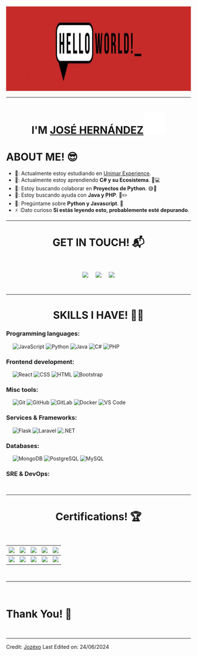 <p align="center">
    <img src="https://github.com/jozexo/jozexo/blob/main/hello%20world.jpg?raw=true" height="230"/>
  </p>
  <hr>
  <h1 align="center">I'M <a href="https://github.com/jozexo">JOSÉ HERNÁNDEZ<a><img src="https://github.com/jozexo/jozexo/blob/main/wave.gif" width="60px"/></h1>
  <h1>ABOUT ME! 😎</h1>
  
  
  - 🔭: Actualmente estoy estudiando en [Unimar Experience](https:/portalunimar.unimar.edu.ve/).
  - 🌱: Actualmente estoy aprendiendo **C# y su Ecosistema**. 🧠💻
  - 🤔: Estoy buscando colaborar en **Proyectos de Python**. 😅🐍
  - 🤝: Estoy buscando ayuda con **Java y PHP**. 📃✏️
  - 💬: Pregúntame sobre **Python y Javascript**. 🐍
  - ⚡ :Dato curioso **Si estás leyendo esto, probablemente esté depurando**.

  <hr>
  <h1 align="center">GET IN TOUCH! 📬</h1>
  <Br>
  <p align="center">
  <a href="https://www.linkedin.com/in/jos%C3%A9-hern%C3%A1ndez-720476287" target="blank"><img align="center" src="https://img.shields.io/badge/Jos%C3%A9%20Hern%C3%A1ndez-brightgreen?style=for-the-badge&logo=LinkedIn&logoColor=white&logoSize=auto&labelColor=blue&color=blue" /></a></a> &nbsp;&nbsp;&nbsp; <a href="mailto:josegollitohernandezr@gmail.com" target="blank"><img align="center" src="https://img.shields.io/badge/josegollitohernandezr%40gmail.com-badge?style=for-the-badge&logo=Gmail&logoColor=white&color=red" /></a> &nbsp;&nbsp;&nbsp; <a href="https://www.github.com/jozexo" target="blank"><img align="center" src="https://img.shields.io/badge/Jozexo-badge?style=for-the-badge&logo=Github&logoColor=white&color=black" /></a>
  </p>

  <Br>
  <hr>
  <h1 align="center">SKILLS I HAVE! 🤸‍♂</h1>

### Programming languages:
&emsp;
![JavaScript](https://img.shields.io/badge/-JavaScript-000?&logo=JavaScript)
![Python](https://img.shields.io/badge/-Python-000?&logo=Python)
![Java](https://img.shields.io/badge/-Java-000?&logo=OpenJDK)
![C#](https://img.shields.io/badge/-CSharp-000?&logo=CSharp)
![PHP](https://img.shields.io/badge/-PHP-000?&logo=PHP)

### Frontend development:
&emsp;
![React](https://img.shields.io/badge/-React-000?&logo=React)
![CSS](https://img.shields.io/badge/-CSS-000?&logo=CSS3)
![HTML](https://img.shields.io/badge/-HTML-000?&logo=HTML5)
![Bootstrap](https://img.shields.io/badge/-Bootstrap-000?&logo=Bootstrap)

### Misc tools:
&emsp;
![Git](https://img.shields.io/badge/-Git-000?&logo=Git)
![GitHub](https://img.shields.io/badge/-GitHub-000?&logo=GitHub)
![GitLab](https://img.shields.io/badge/-GitLab-000?&logo=GitLab)
![Docker](https://img.shields.io/badge/-Docker-000?&logo=Docker)
![VS Code](https://img.shields.io/badge/-VS%20Code-000?logo=Visual-Studio-Code)

### Services & Frameworks: 
&emsp;
![Flask](https://img.shields.io/badge/-Flask-000?&logo=Flask)
![Laravel](https://img.shields.io/badge/-Laravel-000?&logo=Laravel)
![.NET](https://img.shields.io/badge/-.NET-000?&logo=.NET)


### Databases:
&emsp;
![MongoDB](https://img.shields.io/badge/-MongoDB-000?&logo=MongoDB)
![PostgreSQL](https://img.shields.io/badge/-PostgreSQL-000?&logo=PostgreSQL)
![MySQL](https://img.shields.io/badge/-MySQL-000?&logo=MySQL)

### SRE & DevOps:
<!-- &emsp;
![AWS](https://img.shields.io/badge/-AWS-000?&logo=Amazon-AWS)
![Azure](https://img.shields.io/badge/-Azure-000?&logo=Microsoft-Azure)
![Terraform](https://img.shields.io/badge/-Terraform-000?&logo=Terraform)
![Kubernetes](https://img.shields.io/badge/-Kubernetes-000?&logo=Kubernetes)
![Consul](https://img.shields.io/badge/-Consul-000?&logo=Consul)
![Prometheus](https://img.shields.io/badge/-Prometheus-000?&logo=Prometheus)
![Grafana](https://img.shields.io/badge/-Grafana-000?&logo=Grafana)
![Nginx](https://img.shields.io/badge/-Nginx-000?&logo=Nginx)
![Chef](https://img.shields.io/badge/-Chef-000?&logo=Chef) -->
&emsp;
<hr>
<h1 align="center">Certifications! 🏆</h1>
<Br>
  
|[![](https://img.shields.io/badge/c%23%20intermedio%20-badge?style=for-the-badge&logoColor=white&labelColor=black&color=black)](https://udemy-certificate.s3.amazonaws.com/image/UC-9b4832a7-4ca4-4b1b-acca-0685d7e8c285.jpg?v=1719254222000)|[![](https://img.shields.io/badge/Python%20intermedio-badge?style=for-the-badge&color=black)](https://cdn.mastermind.ac/certificates/e5fb7192be4c448986dea1f0baa82494.png?timestamp=1719280328)|[![](https://img.shields.io/badge/GIT%20INTERMEDIO-badge?style=for-the-badge&color=black)]()|[![](https://img.shields.io/badge/loADING-badge?style=for-the-badge&color=black)]()|[![](https://img.shields.io/badge/loADING-badge?style=for-the-badge&color=black)]()|
|---|---|---|---|---|
|[![](https://img.shields.io/badge/loADING-badge?style=for-the-badge&color=black)]()|[![](https://img.shields.io/badge/loADING-badge?style=for-the-badge&color=black)]()|[![](https://img.shields.io/badge/loADING-badge?style=for-the-badge&color=black)]()|[![](https://img.shields.io/badge/loADING-badge?style=for-the-badge&color=black)]()|[![](https://img.shields.io/badge/loADING-badge?style=for-the-badge&color=black)]()|

<Br>
<hr>
<Br>
<h1>Thank You! 🤵 </h1>
<Br>

------
  
Credit: [Jozéxo](https://github.com/jozexo)
Last Edited on: 24/06/2024
